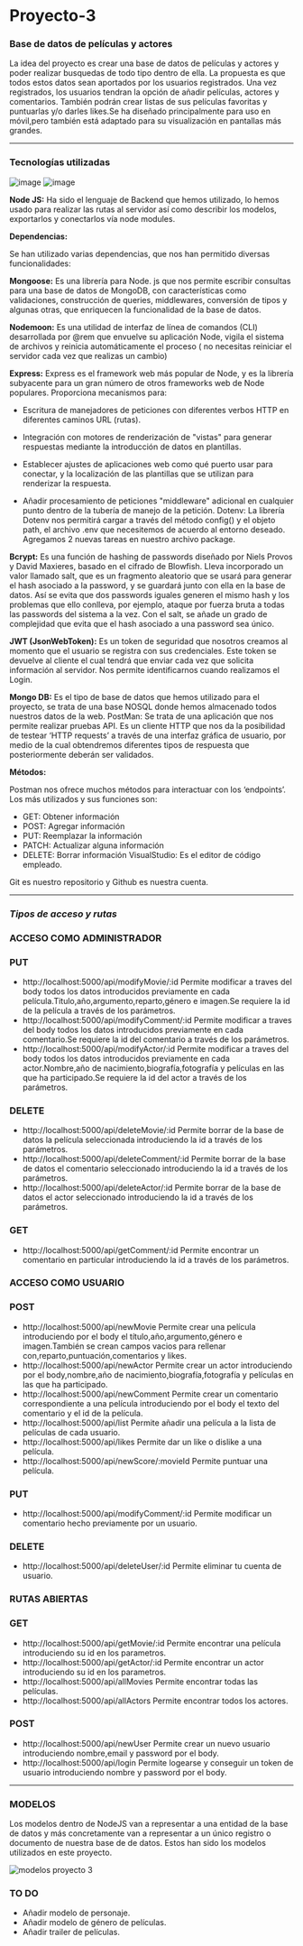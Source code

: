 # Proyecto-3
### Base de datos de películas y actores
La idea del proyecto es crear una base de datos de películas y actores y poder realizar busquedas de todo tipo dentro de ella. La propuesta es que todos estos datos sean aportados por los usuarios registrados. Una vez registrados, los usuarios tendran la opción de añadir películas, actores y comentarios. También podrán crear listas de sus películas favoritas y puntuarlas y/o darles likes.Se ha diseñado principalmente para uso en móvil,pero también está adaptado para su visualización en pantallas más grandes.
***
### Tecnologías utilizadas
![image](https://user-images.githubusercontent.com/98311389/158407417-29eef77d-c4a9-4c55-afc5-a55c19a63c47.png)
![image](https://user-images.githubusercontent.com/98311389/158408051-f95c0a1b-29a2-4c6e-bba4-1be97e5001fa.png)

**Node JS:** Ha sido el lenguaje de Backend que hemos utilizado, lo hemos usado para realizar las rutas al servidor así como describir los modelos, exportarlos y conectarlos vía node modules.

**Dependencias:**

Se han utilizado varias dependencias, que nos han permitido diversas funcionalidades:

**Mongoose:** Es una librería para Node. js que nos permite escribir consultas para una base de datos de MongoDB, con características como validaciones, construcción de queries, middlewares, conversión de tipos y algunas otras, que enriquecen la funcionalidad de la base de datos.

**Nodemoon:** Es una utilidad de interfaz de línea de comandos (CLI) desarrollada por @rem que envuelve su aplicación Node, vigila el sistema de archivos y reinicia automáticamente el proceso ( no necesitas reiniciar el servidor cada vez que realizas un cambio)

**Express:** Express es el framework web más popular de Node, y es la librería subyacente para un gran número de otros frameworks web de Node populares. Proporciona mecanismos para:

- Escritura de manejadores de peticiones con diferentes verbos HTTP en diferentes caminos URL (rutas).
            
- Integración con motores de renderización de "vistas" para generar respuestas mediante la introducción de datos en plantillas.

- Establecer ajustes de aplicaciones web como qué puerto usar para conectar, y la localización de las plantillas que se utilizan para renderizar la respuesta.

- Añadir procesamiento de peticiones "middleware" adicional en cualquier punto dentro de la tubería de manejo de la petición.
Dotenv: La librería Dotenv nos permitirá cargar a través del método config() y el objeto path, el archivo .env que necesitemos de acuerdo al entorno deseado. Agregamos 2 nuevas tareas en nuestro archivo package.

**Bcrypt:** Es una función de hashing de passwords diseñado por Niels Provos y David Maxieres, basado en el cifrado de Blowfish. Lleva incorporado un valor llamado salt, que es un fragmento aleatorio que se usará para generar el hash asociado a la password, y se guardará junto con ella en la base de datos. Así se evita que dos passwords iguales generen el mismo hash y los problemas que ello conlleva, por ejemplo, ataque por fuerza bruta a todas las passwords del sistema a la vez. Con el salt, se añade un grado de complejidad que evita que el hash asociado a una password sea único.

**JWT (JsonWebToken):** Es un token de seguridad que nosotros creamos al momento que el usuario se registra con sus credenciales. Este token se devuelve al cliente el cual tendrá que enviar cada vez que solicita información al servidor. Nos permite identificarnos cuando realizamos el Login.

**Mongo DB:** Es el tipo de base de datos que hemos utilizado para el proyecto, se trata de una base NOSQL donde hemos almacenado todos nuestros datos de la web.
PostMan: Se trata de una aplicación que nos permite realizar pruebas API. Es un cliente HTTP que nos da la posibilidad de testear ‘HTTP requests’ a través de una interfaz gráfica de usuario, por medio de la cual obtendremos diferentes tipos de respuesta que posteriormente deberán ser validados.

**Métodos:**

Postman nos ofrece muchos métodos para interactuar con los ‘endpoints’. Los más utilizados y sus funciones son:

- GET: Obtener información
- POST: Agregar información
- PUT: Reemplazar la información
- PATCH: Actualizar alguna información
- DELETE: Borrar información
VisualStudio: Es el editor de código empleado.

Git es nuestro repositorio y Github es nuestra cuenta.
***
### ***Tipos de acceso y rutas***
### ACCESO COMO ADMINISTRADOR

### PUT
- http://localhost:5000/api/modifyMovie/:id 
Permite modificar a traves del body todos los datos introducidos previamente en cada película.Titulo,año,argumento,reparto,género e imagen.Se requiere la id de la película a través de los parámetros.
- http://localhost:5000/api/modifyComment/:id
Permite modificar a traves del body todos los datos introducidos previamente en cada comentario.Se requiere la id del comentario a través de los parámetros.
- http://localhost:5000/api/modifyActor/:id
Permite modificar a traves del body todos los datos introducidos previamente en cada actor.Nombre,año de nacimiento,biografía,fotografía y películas en las que ha participado.Se requiere la id del actor a través de los parámetros.

### DELETE
- http://localhost:5000/api/deleteMovie/:id
Permite borrar de la base de datos la película seleccionada introduciendo la id a través de los parámetros.
- http://localhost:5000/api/deleteComment/:id
Permite borrar de la base de datos el comentario seleccionado introduciendo la id a través de los parámetros.
- http://localhost:5000/api/deleteActor/:id
Permite borrar de la base de datos el actor seleccionado introduciendo la id a través de los parámetros.

### GET
- http://localhost:5000/api/getComment/:id
Permite encontrar un comentario en particular introduciendo la id a través de los parámetros.

### ACCESO COMO USUARIO

### POST
- http://localhost:5000/api/newMovie
Permite crear una película introduciendo por el body el título,año,argumento,género e imagen.También se crean campos vacios para rellenar con,reparto,puntuación,comentarios y likes.
- http://localhost:5000/api/newActor
Permite crear un actor introduciendo por el body,nombre,año de nacimiento,biografía,fotografía y películas en las que ha participado.
- http://localhost:5000/api/newComment
Permite crear un comentario correspondiente a una película introduciendo por el body el texto del comentario y el id de la película.
- http://localhost:5000/api/list
Permite añadir una película a la lista de películas de cada usuario.
- http://localhost:5000/api/likes
Permite dar un like o dislike a una película.
- http://localhost:5000/api/newScore/:movieId
Permite puntuar una película.

### PUT
- http://localhost:5000/api/modifyComment/:id
Permite modificar un comentario hecho previamente por un usuario.

### DELETE
- http://localhost:5000/api/deleteUser/:id
Permite eliminar tu cuenta de usuario.

### RUTAS ABIERTAS

### GET
- http://localhost:5000/api/getMovie/:id
Permite encontrar una película introduciendo su id en los parametros.
- http://localhost:5000/api/getActor/:id
Permite encontrar un actor introduciendo su id en los parametros.
- http://localhost:5000/api/allMovies
Permite encontrar todas las películas.
- http://localhost:5000/api/allActors
Permite encontrar todos los actores.

### POST
- http://localhost:5000/api/newUser
Permite crear un nuevo usuario introduciendo nombre,email y password por el body.
- http://localhost:5000/api/login
Permite logearse y conseguir un token de usuario introduciendo nombre y password por el body.
***

### MODELOS
Los modelos dentro de NodeJS van a representar a una entidad de la base de datos y más concretamente van a representar a un único registro o documento de nuestra base de de datos.
Estos han sido los modelos utilizados en este proyecto.

![modelos proyecto 3](https://user-images.githubusercontent.com/98311389/158419650-42feb62b-d1c6-4034-98e5-25ac6b330c3d.png)


### TO DO
- Añadir modelo de personaje.
- Añadir modelo de género de películas.
- Añadir trailer de películas.
